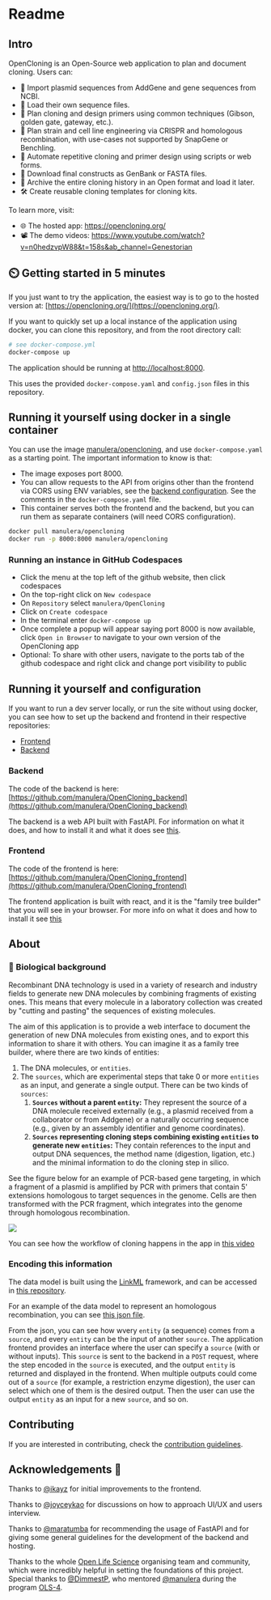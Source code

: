 # Readme

## Intro


OpenCloning is an Open-Source web application to plan and document cloning. Users can:

* 📡 Import plasmid sequences from AddGene and gene sequences from NCBI.
* 📁 Load their own sequence files.
* 🧬 Plan cloning and design primers using common techniques (Gibson, golden gate, gateway, etc.).
* 🦠 Plan strain and cell line engineering via CRISPR and homologous recombination, with use-cases not supported by SnapGene or Benchling.
* 🤖 Automate repetitive cloning and primer design using scripts or web forms.
* 💾 Download final constructs as GenBank or FASTA files.
* 📜 Archive the entire cloning history in an Open format and load it later.
* 🛠️ Create reusable cloning templates for cloning kits.

To learn more, visit:
* 🌐 The hosted app: https://opencloning.org/
* 📽️ The demo videos: https://www.youtube.com/watch?v=n0hedzvpW88&t=158s&ab_channel=Genestorian


## :timer_clock: Getting started in 5 minutes

If you just want to try the application, the easiest way is to go to the hosted version at: [https://opencloning.org/](https://opencloning.org/).

If you want to quickly set up a local instance of the application using docker, you can clone this repository, and from the root directory call:

```bash
# see docker-compose.yml
docker-compose up
```

The application should be running at [http://localhost:8000](http://localhost:8000).

This uses the provided `docker-compose.yaml` and `config.json` files in this repository.

## Running it yourself using docker in a single container

You can use the image [manulera/opencloning](https://hub.docker.com/r/manulera/opencloning), and use `docker-compose.yaml` as a starting point. The important information to know is that:

* The image exposes port 8000.
* You can allow requests to the API from origins other than the frontend via CORS using ENV variables, see the [backend configuration](https://github.com/manulera/OpenCloning_backend#connecting-to-the-frontend). See the comments in the `docker-compose.yaml` file.
* This container serves both the frontend and the backend, but you can run them as separate containers (will need CORS configuration).

```bash
docker pull manulera/opencloning
docker run -p 8000:8000 manulera/opencloning
```

### Running an instance in GitHub Codespaces

* Click the menu at the top left of the github website, then click codespaces
* On the top-right click on `New codespace`
* On `Repository` select `manulera/OpenCloning`
* Click on `Create codespace`
* In the terminal enter `docker-compose up`
* Once complete a popup will appear saying port 8000 is now available, click `Open in Browser` to navigate to your own version of the OpenCloning app
* Optional: To share with other users, navigate to the ports tab of the github codespace and right click and change port visibility to public


## Running it yourself and configuration

If you want to run a dev server locally, or run the site without using docker, you can see how to set up the backend and frontend in their respective repositories:

* [Frontend](https://github.com/manulera/OpenCloning_frontend)
* [Backend](https://github.com/manulera/OpenCloning_backend)

### Backend

The code of the backend is here: [https://github.com/manulera/OpenCloning_backend](https://github.com/manulera/OpenCloning_backend)

The backend is a web API built with FastAPI. For information on what it does, and how to install it and what it does see [this](https://github.com/manulera/OpenCloning_backend).

### Frontend

The code of the frontend is here: [https://github.com/manulera/OpenCloning_frontend](https://github.com/manulera/OpenCloning_frontend)

The frontend application is built with react, and it is the "family tree builder" that you will see in your browser. For more info on what it does and how to install it see [this](https://github.com/manulera/OpenCloning_frontend)

## About

### :dna: Biological background

Recombinant DNA technology is used in a variety of research and industry fields to generate new DNA molecules by combining fragments of existing ones. This means that every molecule in a laboratory collection was created by "cutting and pasting" the sequences of existing molecules.

The aim of this application is to provide a web interface to document the generation of new DNA molecules from existing ones, and to export this information to share it with others. You can imagine it as a family tree builder, where there are two kinds of entities:

1. The DNA molecules, or `entities`.
2. The `sources`, which are experimental steps that take 0 or more `entities` as an input, and generate a single output. There can be two kinds of `sources`:
	1.	**`Sources` without a parent `entity`:** They represent the source of a DNA molecule received externally (e.g., a plasmid received from a collaborator or from Addgene) or a naturally occurring sequence (e.g., given by an assembly identifier and genome coordinates).
	2. **`Sources` representing cloning steps combining existing `entities` to generate new `entities`:** They contain references to the input and output DNA sequences, the method name (digestion, ligation, etc.) and the minimal information to do the cloning step in silico.

See the figure below for an example of PCR-based gene targeting, in which a fragment of a plasmid is amplified by PCR with primers that contain 5' extensions homologous to target sequences in the genome. Cells are then transformed with the PCR fragment, which integrates into the genome through homologous recombination.

![](cloning.drawio.svg)

You can see how the workflow of cloning happens in the app in [this video](https://www.youtube.com/watch?v=n0hedzvpW88&ab_channel=Genestorian)

### Encoding this information

The data model is built using the [LinkML](https://linkml.io/) framework, and can be accessed in [this repository](https://github.com/OpenCloning/OpenCloning_LinkML).

For an example of the data model to represent an homologous recombination, you can see [this json file](https://github.com/manulera/OpenCloning_frontend/blob/master/public/examples/homologous_recombination.json).

From the json, you can see how wvery `entity` (a sequence) comes from a `source`, and every `entity` can be the input of another `source`. The application frontend provides an interface where the user can specify a `source` (with or without inputs). This `source` is sent to the backend in a `POST` request, where the step encoded in the `source` is executed, and the output `entity` is returned and displayed in the frontend. When multiple outputs could come out of a `source` (for example, a restriction enzyme digestion), the user can select which one of them is the desired output. Then the user can use the output `entity` as an input for a new `source`, and so on.

## Contributing

If you are interested in contributing, check the [contribution guidelines](CONTRIBUTING.md).

## Acknowledgements :pray:

Thanks to [@ikayz](https://github.com/ikayz) for initial improvements to the frontend.

Thanks to [@joyceykao](https://github.com/joyceykao) for discussions on how to approach UI/UX and users interview.

Thanks to [@maratumba](https://github.com/maratumba) for recommending the usage of FastAPI and for giving some general guidelines for the development of the backend and hosting.

Thanks to the whole [Open Life Science](https://openlifesci.org/) organising team and community, which were incredibly helpful in setting the foundations of this project. Special thanks to [@DimmestP](https://github.com/DimmestP), who mentored [@manulera](https://github.com/DimmestP) during the program [OLS-4](https://openlifesci.org/ols-4).
